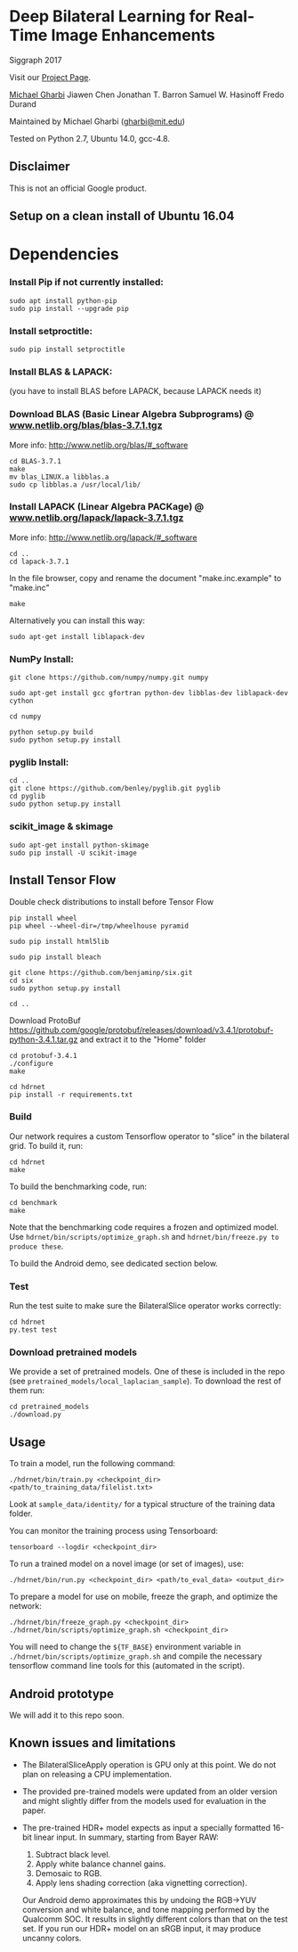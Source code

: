 # Deep Bilateral Learning for Real-Time Image Enhancements
Siggraph 2017

Visit our [Project Page](https://groups.csail.mit.edu/graphics/hdrnet/).

[Michael Gharbi](https://mgharbi.com)
Jiawen Chen
Jonathan T. Barron
Samuel W. Hasinoff
Fredo Durand

Maintained by Michael Gharbi (<gharbi@mit.edu>)

Tested on Python 2.7, Ubuntu 14.0, gcc-4.8.

## Disclaimer

This is not an official Google product.

## Setup on a clean install of Ubuntu 16.04

# Dependencies

### Install Pip if not currently installed:

    sudo apt install python-pip
    sudo pip install --upgrade pip
    
### Install setproctitle:

    sudo pip install setproctitle
    
    
### Install BLAS & LAPACK:
(you have to install BLAS before LAPACK, because LAPACK needs it)

### Download BLAS (Basic Linear Algebra Subprograms) @ www.netlib.org/blas/blas-3.7.1.tgz
More info: http://www.netlib.org/blas/#_software

    
    cd BLAS-3.7.1
    make
    mv blas_LINUX.a libblas.a
    sudo cp libblas.a /usr/local/lib/
    
### Install LAPACK (Linear Algebra PACKage) @ www.netlib.org/lapack/lapack-3.7.1.tgz 
More info: http://www.netlib.org/lapack/#_software
    
    cd ..
    cd lapack-3.7.1
In the file browser, copy and rename the document "make.inc.example" to "make.inc"
    
    make
    
Alternatively you can install this way:
    
    sudo apt-get install liblapack-dev
    
### NumPy Install:
    git clone https://github.com/numpy/numpy.git numpy
    
    sudo apt-get install gcc gfortran python-dev libblas-dev liblapack-dev cython
    
    cd numpy
    
    python setup.py build
    sudo python setup.py install 
### pyglib Install:
    cd ..
    git clone https://github.com/benley/pyglib.git pyglib
    cd pyglib
    sudo python setup.py install
### scikit_image & skimage
    sudo apt-get install python-skimage
    sudo pip install -U scikit-image
## Install Tensor Flow
Double check distributions to install before Tensor Flow

    pip install wheel
    pip wheel --wheel-dir=/tmp/wheelhouse pyramid
    
    sudo pip install html5lib
    
    sudo pip install bleach
    
    git clone https://github.com/benjaminp/six.git
    cd six
    sudo python setup.py install
    
    cd ..
Download ProtoBuf https://github.com/google/protobuf/releases/download/v3.4.1/protobuf-python-3.4.1.tar.gz
and extract it to the "Home" folder
    
    cd protobuf-3.4.1
    ./configure
    make
    
    cd hdrnet
    pip install -r requirements.txt

### Build

Our network requires a custom Tensorflow operator to "slice" in the bilateral grid.
To build it, run:

    cd hdrnet
    make

To build the benchmarking code, run:

    cd benchmark
    make

Note that the benchmarking code requires a frozen and optimized model. Use
`hdrnet/bin/scripts/optimize_graph.sh` and `hdrnet/bin/freeze.py to produce these`.

To build the Android demo, see dedicated section below.

### Test

Run the test suite to make sure the BilateralSlice operator works correctly:

    cd hdrnet
    py.test test

### Download pretrained models

We provide a set of pretrained models. One of these is included in the repo
(see `pretrained_models/local_laplacian_sample`). To download the rest of them
run:

    cd pretrained_models
    ./download.py

## Usage

To train a model, run the following command:

    ./hdrnet/bin/train.py <checkpoint_dir> <path/to_training_data/filelist.txt>

Look at `sample_data/identity/` for a typical structure of the training data folder.

You can monitor the training process using Tensorboard:

    tensorboard --logdir <checkpoint_dir>

To run a trained model on a novel image (or set of images), use:

    ./hdrnet/bin/run.py <checkpoint_dir> <path/to_eval_data> <output_dir>

To prepare a model for use on mobile, freeze the graph, and optimize the network:

    ./hdrnet/bin/freeze_graph.py <checkpoint_dir>
    ./hdrnet/bin/scripts/optimize_graph.sh <checkpoint_dir>

You will need to change the `${TF_BASE}` environment variable in `./hdrnet/bin/scripts/optimize_graph.sh`
and compile the necessary tensorflow command line tools for this (automated in the script).


## Android prototype

We will add it to this repo soon.

## Known issues and limitations

* The BilateralSliceApply operation is GPU only at this point. We do not plan on releasing a CPU implementation.
* The provided pre-trained models were updated from an older version and might slightly differ from the models used for evaluation in the paper.
* The pre-trained HDR+ model expects as input a specially formatted 16-bit linear input. In summary, starting from Bayer RAW:
  1. Subtract black level.
  2. Apply white balance channel gains.
  3. Demosaic to RGB.
  4. Apply lens shading correction (aka vignetting correction).

  Our Android demo approximates this by undoing the RGB->YUV conversion and
  white balance, and tone mapping performed by the Qualcomm SOC. It results in slightly different colors than that on the test set. If you run our HDR+ model on an sRGB input, it may produce uncanny colors.
